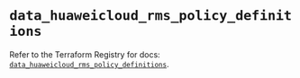 # `data_huaweicloud_rms_policy_definitions`

Refer to the Terraform Registry for docs: [`data_huaweicloud_rms_policy_definitions`](https://registry.terraform.io/providers/huaweicloud/huaweicloud/1.71.1/docs/data-sources/rms_policy_definitions).
